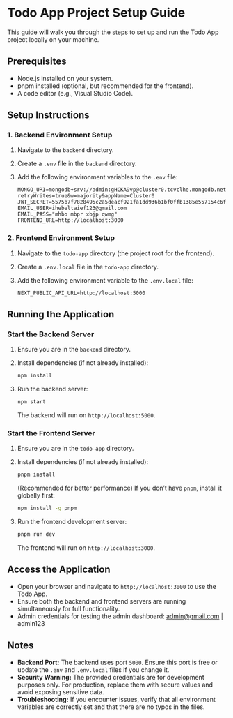 # Todo App Project Setup Guide

This guide will walk you through the steps to set up and run the Todo App project locally on your machine.

## Prerequisites

- Node.js installed on your system.
- pnpm installed (optional, but recommended for the frontend).
- A code editor (e.g., Visual Studio Code).

## Setup Instructions

### 1. Backend Environment Setup

1. Navigate to the `backend` directory.
2. Create a `.env` file in the `backend` directory.
3. Add the following environment variables to the `.env` file:

   ```env
   MONGO_URI=mongodb+srv://admin:gHCKA9vp@cluster0.tcvclhe.mongodb.net/?retryWrites=true&w=majority&appName=Cluster0
   JWT_SECRET=5575b7f7828495c2a5deacf921fa1dd936b1bf0ffb1385e557154c6f966634c0
   EMAIL_USER=ihebeltaief123@gmail.com
   EMAIL_PASS="mhbo mbpr xbjp qwmg"
   FRONTEND_URL=http://localhost:3000
   ```


### 2. Frontend Environment Setup

1. Navigate to the `todo-app` directory (the project root for the frontend).
2. Create a `.env.local` file in the `todo-app` directory.
3. Add the following environment variable to the `.env.local` file:

   ```env
   NEXT_PUBLIC_API_URL=http://localhost:5000
   ```

## Running the Application

### Start the Backend Server

1. Ensure you are in the `backend` directory.
2. Install dependencies (if not already installed):

   ```bash
   npm install
   ```

3. Run the backend server:

   ```bash
   npm start
   ```

   The backend will run on `http://localhost:5000`.

### Start the Frontend Server

1. Ensure you are in the `todo-app` directory.
2. Install dependencies (if not already installed):

   ```bash
   pnpm install
   ```

   (Recommended for better performance) If you don’t have `pnpm`, install it globally first:

   ```bash
   npm install -g pnpm
   ```

3. Run the frontend development server:

   ```bash
   pnpm run dev
   ```

   The frontend will run on `http://localhost:3000`.

## Access the Application

- Open your browser and navigate to `http://localhost:3000` to use the Todo App.
- Ensure both the backend and frontend servers are running simultaneously for full functionality.
- Admin credentials for testing the admin dashboard:
  admin@gmail.com | admin123

## Notes

- **Backend Port:** The backend uses port `5000`. Ensure this port is free or update the `.env` and `.env.local` files if you change it.
- **Security Warning:** The provided credentials are for development purposes only. For production, replace them with secure values and avoid exposing sensitive data.
- **Troubleshooting:** If you encounter issues, verify that all environment variables are correctly set and that there are no typos in the files.

